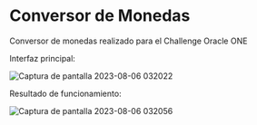 # Conversor de Monedas
 Conversor de monedas realizado para el Challenge Oracle ONE

Interfaz principal:

![Captura de pantalla 2023-08-06 032022](https://github.com/diegocastroh/Conversor-de-Monedas/assets/60546710/6a22a5ae-447a-4c4a-b9a8-81ba7bdf0694)

Resultado de funcionamiento:

![Captura de pantalla 2023-08-06 032056](https://github.com/diegocastroh/Conversor-de-Monedas/assets/60546710/ebc26dd3-01b8-43da-aca8-96f3e3aa7dd6)
